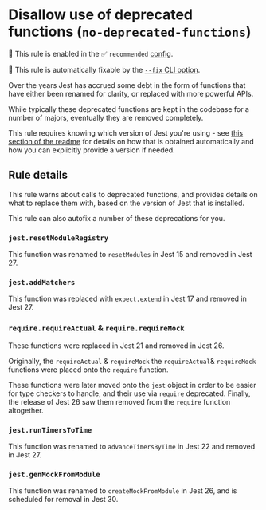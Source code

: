 # Disallow use of deprecated functions (`no-deprecated-functions`)

💼 This rule is enabled in the ✅ `recommended`
[config](https://github.com/jest-community/eslint-plugin-jest/blob/main/README.md#shareable-configurations).

🔧 This rule is automatically fixable by the
[`--fix` CLI option](https://eslint.org/docs/latest/user-guide/command-line-interface#--fix).

<!-- end auto-generated rule header -->

Over the years Jest has accrued some debt in the form of functions that have
either been renamed for clarity, or replaced with more powerful APIs.

While typically these deprecated functions are kept in the codebase for a number
of majors, eventually they are removed completely.

This rule requires knowing which version of Jest you're using - see
[this section of the readme](https://github.com/jest-community/eslint-plugin-jest/tree/refs/tags/master/README.md#jest-version-setting) for details
on how that is obtained automatically and how you can explicitly provide a
version if needed.

## Rule details

This rule warns about calls to deprecated functions, and provides details on
what to replace them with, based on the version of Jest that is installed.

This rule can also autofix a number of these deprecations for you.

### `jest.resetModuleRegistry`

This function was renamed to `resetModules` in Jest 15 and removed in Jest 27.

### `jest.addMatchers`

This function was replaced with `expect.extend` in Jest 17 and removed in
Jest 27.

### `require.requireActual` & `require.requireMock`

These functions were replaced in Jest 21 and removed in Jest 26.

Originally, the `requireActual` & `requireMock` the `requireActual`&
`requireMock` functions were placed onto the `require` function.

These functions were later moved onto the `jest` object in order to be easier
for type checkers to handle, and their use via `require` deprecated. Finally,
the release of Jest 26 saw them removed from the `require` function altogether.

### `jest.runTimersToTime`

This function was renamed to `advanceTimersByTime` in Jest 22 and removed in
Jest 27.

### `jest.genMockFromModule`

This function was renamed to `createMockFromModule` in Jest 26, and is scheduled
for removal in Jest 30.
